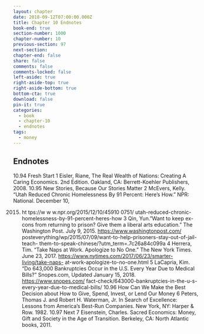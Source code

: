 ```yaml
---
layout: chapter
date: 2018-09-12T07:00:00.000Z
title: Chapter 10 Endnotes
book-end: true
section-number: 1000
chapter-number: 10
previous-section: 97
next-section:
chapter-end: false
share: false
comments: false
comments-locked: false
left-aside: true
right-aside-top: true
right-aside-bottom: true
bottom-cta: true
download: false
pin-it: true
categories:
  - book
  - chapter-10
  - endnotes
tags:
  - money
---
```

## Endnotes
10.94 Fresh Start
1 Eisler, Riane, The Real Wealth of Nations: Creating A Caring Economics. 2nd
Edition. Oakland, CA: Berrett-Koehler Publishers, 2008.
10.95 New Stories, Because Our Stories Matter
2 McEvers, Kelly. “Utah Reduced Chronic Homelessness
By 91 Percent: Here’s How.” NPR: National. December 10,

2015. ht tps://w w w.npr.org/2015/12/10/45910 0751/
    utah-reduced-chronic-homelessness-by-91-percent-heres-how
3 Qin, Yun.”Want to keep ex-cons from returning to prison? Give them a liberal arts
education.” The Washington Post. July 9, 2015. https://www.washingtonpost.com/
posteverything/wp/2015/07/09/want-to-help-prisoners-stay-out-of-jail-teach-
them-to-speak-chinese/?utm_term=.7c26a84c099a
4 Herrera, Tim. “Take Naps at Work. Apologize to No One.” The New York Times.
June 23, 2017. https://www.nytimes.com/2017/06/23/smarter-living/take-naps-
at-work-apologize-to-no-one.html
5 LaCapria, Kim. “Do 643,000 Bankruptcies Occur in the U.S. Every Year Due to
Medical Bills?” Snopes.com, Updated January 15, 2018. https://www.snopes.com/
fact-check/643000-bankruptcies-in-the-u-s-every-year-due-to-medical-bills/
10.96 How Can We Make the Best Decision about
How to Give, Spend, Invest, or Lend Our Money
6 Peters, Thomas J. and Robert H. Waterman, Jr. In Search of Excellence: Lessons from
America’s Best-Run Companies. New York, NY: Harper & Row. 1982.
10.97 Next
7 Eisenstein, Charles. Sacred Economics: Money, Gift and Society in the Age of
Transition. Berkeley, CA: North Atlantic books, 2011.
